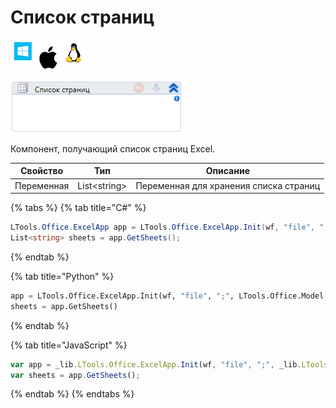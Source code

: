 # Список страниц

![](<../../../../.gitbook/assets/image (100) (1) (1) (1) (1) (1) (1) (238).png>)

![](<../../../../.gitbook/assets/image (127).png>)

Компонент, получающий список страниц Excel.

| Свойство   | Тип           | Описание                               |
| ---------- | ------------- | -------------------------------------- |
| Переменная | List\<string> | Переменная для хранения списка страниц |

{% tabs %}
{% tab title="C#" %}
```csharp
LTools.Office.ExcelApp app = LTools.Office.ExcelApp.Init(wf, "file", ";", LTools.Office.Model.InteropTypes.DX);
List<string> sheets = app.GetSheets();
```
{% endtab %}

{% tab title="Python" %}
```python
app = LTools.Office.ExcelApp.Init(wf, "file", ";", LTools.Office.Model.InteropTypes.DX)
sheets = app.GetSheets()
```
{% endtab %}

{% tab title="JavaScript" %}
```javascript
var app = _lib.LTools.Office.ExcelApp.Init(wf, "file", ";", _lib.LTools.Office.Model.InteropTypes.DX);
var sheets = app.GetSheets();
```
{% endtab %}
{% endtabs %}
